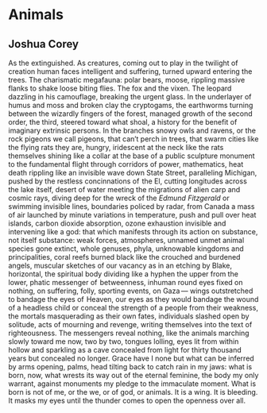 # Animals
## Joshua Corey
As the extinguished.
As creatures, coming out to play
in the twilight of creation
human faces intelligent and suffering,
turned upward entering the trees.
The charismatic megafauna:
polar bears, moose, rippling massive flanks
to shake loose biting flies.
The fox and the vixen. The leopard
dazzling in his camouflage, breaking
the urgent glass. In the underlayer
of  humus and moss and broken clay
the cryptogams, the earthworms turning
between the wizardly fingers
of the forest, managed growth
of the second order, the third, steered
toward what shoal, a history
for the benefit of imaginary extrinsic persons.
In the branches snowy owls
and ravens, or the rock pigeons we call
pigeons, that can’t perch in trees, that swarm cities
like the flying rats they are, hungry,
iridescent at the neck like the
rats themselves shining like a collar
at the base of a public sculpture
monument to the fundamental flight
through corridors of power, mathematics,
heat death rippling like an invisible wave
down State Street, paralleling Michigan,
pushed by the restless concinnations
of  the El, cutting longitudes across the lake itself,
desert of water
meeting the migrations of alien carp and
cosmic rays, diving deep for the wreck
of the _Edmund Fitzgerald_
or swimming invisible lines, boundaries
policed by radar, from Canada
a mass of air launched by minute variations
in temperature, push and pull over heat
islands, carbon dioxide absorption,
ozone exhaustion invisible and intervening
like a god: that which manifests
through its action on substance, not itself
substance: weak forces, atmospheres,
unnamed unmet animal species
gone extinct, whole genuses, phyla,
unknowable kingdoms and principalities,
coral reefs burned black like
the crouched and burdened angels,
muscular sketches of our vacancy
as in an etching by Blake, horizontal,
the spiritual body
dividing like a hyphen the upper from the lower,
phatic messenger of  betweenness,
inhuman round eyes fixed on nothing, on suffering,
folly, sporting events, on Gaza —
wings outstretched to bandage the eyes of  Heaven,
our eyes
as they would bandage the wound of a headless child
or conceal the strength of a people
from their weakness, the mortals
masquerading as their own fates, individuals
slashed open by solitude, acts of mourning
and revenge, writing themselves
into the text of righteousness. The messengers
reveal nothing, like the animals
marching slowly toward me now, two by two,
tongues lolling, eyes lit from within hollow and sparkling
as a cave concealed from light for thirty thousand years
but concealed no longer. Grace have I none
but what can be inferred
by arms opening, palms, head tilting back
to catch rain in my jaws:
what is born, now, what wrests its way
out of the eternal feminine, the body
my only warrant, against monuments my pledge
to the immaculate moment. What is born
is not of me, or the we, or of god, or animals.
It is a wing. It is bleeding.
It masks my eyes until the thunder comes
to open the openness over all.